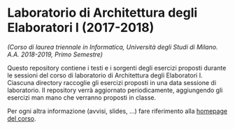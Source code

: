 # Laboratorio di Architettura degli Elaboratori I (2017-2018)
*(Corso di laurea triennale in Informatica, Università degli Studi di Milano. A.A. 2018-2019, Primo Semestre)*

Questo repository contiene i testi e i sorgenti degli esercizi proposti durante le sessioni del corso di laboratorio di Architettura degli Elaboratori I. Ciascuna directory raccoglie gli esercizi proposti in una data sessione di laboratorio. Il repository verrà aggiornato periodicamente, aggiungendo gli esercizi man mano che verranno proposti in classe. 

Per ogni altra informazione (avvisi, slides, ...) fare riferimento alla [homepage del corso](http://teaching.basilico.di.unimi.it/doku.php/pub/arch1-lab-2018-2019).
